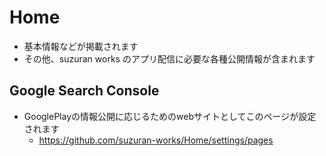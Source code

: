 # Home
- 基本情報などが掲載されます
- その他、suzuran works のアプリ配信に必要な各種公開情報が含まれます

## Google Search Console
- GooglePlayの情報公開に応じるためのwebサイトとしてこのページが設定されます
  - https://github.com/suzuran-works/Home/settings/pages
